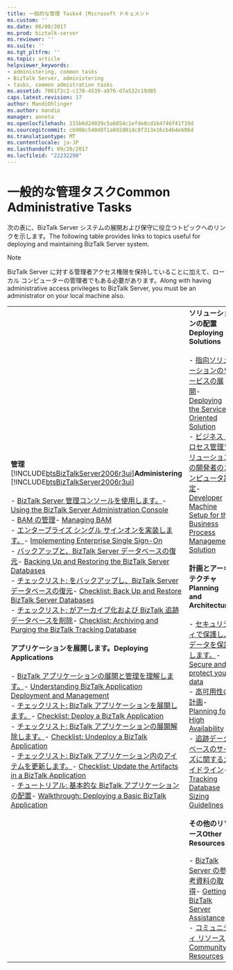 ```yaml
---
title: 一般的な管理 Tasks4 |Microsoft ドキュメント
ms.custom: ''
ms.date: 06/08/2017
ms.prod: biztalk-server
ms.reviewer: ''
ms.suite: ''
ms.tgt_pltfrm: ''
ms.topic: article
helpviewer_keywords:
- administering, common tasks
- BizTalk Server, administering
- tasks, common admistration tasks
ms.assetid: 7861f2c2-c178-4539-a976-d7a532c19d85
caps.latest.revision: 17
author: MandiOhlinger
ms.author: mandia
manager: anneta
ms.openlocfilehash: 215b6d24039c5a6854c1efde0cd164746f41f39d
ms.sourcegitcommit: cb908c540d8f1a692d01dc8f313e16cb4b4e696d
ms.translationtype: MT
ms.contentlocale: ja-JP
ms.lasthandoff: 09/20/2017
ms.locfileid: "22232298"
---
```

# <a name="common-administrative-tasks"></a><span data-ttu-id="083a5-102">一般的な管理タスク</span><span class="sxs-lookup"><span data-stu-id="083a5-102">Common Administrative Tasks</span></span>
<span data-ttu-id="083a5-103">次の表に、BizTalk Server システムの展開および保守に役立つトピックへのリンクを示します。</span><span class="sxs-lookup"><span data-stu-id="083a5-103">The following table provides links to topics useful for deploying and maintaining BizTalk Server system.</span></span>  
  
> [!NOTE]
>  <span data-ttu-id="083a5-104">BizTalk Server に対する管理者アクセス権限を保持していることに加えて、ローカル コンピューターの管理者でもある必要があります。</span><span class="sxs-lookup"><span data-stu-id="083a5-104">Along with having administrative access privileges to BizTalk Server, you must be an administrator on your local machine also.</span></span>  
  
|||  
|-|-|  
|<span data-ttu-id="083a5-105">**管理**  [!INCLUDE[btsBizTalkServer2006r3ui](../includes/btsbiztalkserver2006r3ui-md.md)]</span><span class="sxs-lookup"><span data-stu-id="083a5-105">**Administering**  [!INCLUDE[btsBizTalkServer2006r3ui](../includes/btsbiztalkserver2006r3ui-md.md)]</span></span><br /><br /> <span data-ttu-id="083a5-106">-   [BizTalk Server 管理コンソールを使用します。](../core/using-the-biztalk-server-administration-console.md)</span><span class="sxs-lookup"><span data-stu-id="083a5-106">-   [Using the BizTalk Server Administration Console](../core/using-the-biztalk-server-administration-console.md)</span></span><br /><span data-ttu-id="083a5-107">-   [BAM の管理](../core/managing-bam.md)</span><span class="sxs-lookup"><span data-stu-id="083a5-107">-   [Managing BAM](../core/managing-bam.md)</span></span><br /><span data-ttu-id="083a5-108">-   [エンタープライズ シングル サインオンを実装します。](../core/implementing-enterprise-single-sign-on.md)</span><span class="sxs-lookup"><span data-stu-id="083a5-108">-   [Implementing Enterprise Single Sign-On](../core/implementing-enterprise-single-sign-on.md)</span></span><br /><span data-ttu-id="083a5-109">-   [バックアップと、BizTalk Server データベースの復元](../core/backing-up-and-restoring-the-biztalk-server-databases.md)</span><span class="sxs-lookup"><span data-stu-id="083a5-109">-   [Backing Up and Restoring the BizTalk Server Databases](../core/backing-up-and-restoring-the-biztalk-server-databases.md)</span></span><br /><span data-ttu-id="083a5-110">-   [チェックリスト: をバックアップし、BizTalk Server データベースの復元](../core/checklist-back-up-and-restore-biztalk-server-databases.md)</span><span class="sxs-lookup"><span data-stu-id="083a5-110">-   [Checklist: Back Up and Restore BizTalk Server Databases](../core/checklist-back-up-and-restore-biztalk-server-databases.md)</span></span><br /><span data-ttu-id="083a5-111">-   [チェックリスト: がアーカイブ化および BizTalk 追跡データベースを削除](../core/checklist-archiving-and-purging-the-biztalk-tracking-database.md)</span><span class="sxs-lookup"><span data-stu-id="083a5-111">-   [Checklist: Archiving and Purging the BizTalk Tracking Database](../core/checklist-archiving-and-purging-the-biztalk-tracking-database.md)</span></span><br /><br /> <span data-ttu-id="083a5-112">**アプリケーションを展開します。**</span><span class="sxs-lookup"><span data-stu-id="083a5-112">**Deploying Applications**</span></span><br /><br /> <span data-ttu-id="083a5-113">-   [BizTalk アプリケーションの展開と管理を理解します。](../core/understanding-biztalk-application-deployment-and-management.md)</span><span class="sxs-lookup"><span data-stu-id="083a5-113">-   [Understanding BizTalk Application Deployment and Management](../core/understanding-biztalk-application-deployment-and-management.md)</span></span><br /><span data-ttu-id="083a5-114">-   [チェックリスト: BizTalk アプリケーションを展開します。](../core/checklist-deploy-a-biztalk-application.md)</span><span class="sxs-lookup"><span data-stu-id="083a5-114">-   [Checklist: Deploy a BizTalk Application](../core/checklist-deploy-a-biztalk-application.md)</span></span><br /><span data-ttu-id="083a5-115">-   [チェックリスト: BizTalk アプリケーションの展開解除します。](../core/checklist-undeploy-a-biztalk-application.md)</span><span class="sxs-lookup"><span data-stu-id="083a5-115">-   [Checklist: Undeploy a BizTalk Application](../core/checklist-undeploy-a-biztalk-application.md)</span></span><br /><span data-ttu-id="083a5-116">-   [チェックリスト: BizTalk アプリケーション内のアイテムを更新します。](../core/checklist-update-the-artifacts-in-a-biztalk-application.md)</span><span class="sxs-lookup"><span data-stu-id="083a5-116">-   [Checklist: Update the Artifacts in a BizTalk Application](../core/checklist-update-the-artifacts-in-a-biztalk-application.md)</span></span><br /><span data-ttu-id="083a5-117">-   [チュートリアル: 基本的な BizTalk アプリケーションの配置](../core/walkthrough-deploying-a-basic-biztalk-application.md)</span><span class="sxs-lookup"><span data-stu-id="083a5-117">-   [Walkthrough: Deploying a Basic BizTalk Application](../core/walkthrough-deploying-a-basic-biztalk-application.md)</span></span>|<span data-ttu-id="083a5-118">**ソリューションの配置**</span><span class="sxs-lookup"><span data-stu-id="083a5-118">**Deploying Solutions**</span></span><br /><br /> <span data-ttu-id="083a5-119">-   [指向ソリューションのサービスの展開](../core/deploying-the-service-oriented-solution.md)</span><span class="sxs-lookup"><span data-stu-id="083a5-119">-   [Deploying the Service Oriented Solution](../core/deploying-the-service-oriented-solution.md)</span></span><br /><span data-ttu-id="083a5-120">-   [ビジネス プロセス管理ソリューションの開発者のコンピュータ設定](../core/developer-machine-setup-for-the-business-process-management-solution.md)</span><span class="sxs-lookup"><span data-stu-id="083a5-120">-   [Developer Machine Setup for the Business Process Management Solution](../core/developer-machine-setup-for-the-business-process-management-solution.md)</span></span><br /><br /> <span data-ttu-id="083a5-121">**計画とアーキテクチャ**</span><span class="sxs-lookup"><span data-stu-id="083a5-121">**Planning and Architecture**</span></span><br /><br /> <span data-ttu-id="083a5-122">-   [セキュリティで保護し、データを保護します。](../core/secure-and-protect-your-biztalk-messages.md)</span><span class="sxs-lookup"><span data-stu-id="083a5-122">-   [Secure and protect your data](../core/secure-and-protect-your-biztalk-messages.md)</span></span><br /><span data-ttu-id="083a5-123">-   [高可用性の計画](../core/planning-for-high-availability3.md)</span><span class="sxs-lookup"><span data-stu-id="083a5-123">-   [Planning for High Availability](../core/planning-for-high-availability3.md)</span></span><br /><span data-ttu-id="083a5-124">-   [追跡データベースのサイズに関するガイドライン](../core/tracking-database-sizing-guidelines.md)</span><span class="sxs-lookup"><span data-stu-id="083a5-124">-   [Tracking Database Sizing Guidelines](../core/tracking-database-sizing-guidelines.md)</span></span><br /><br /> <span data-ttu-id="083a5-125">**その他のリソース**</span><span class="sxs-lookup"><span data-stu-id="083a5-125">**Other Resources**</span></span><br /><br /> <span data-ttu-id="083a5-126">-   [BizTalk Server の参考資料の取得](../core/getting-biztalk-server-assistance.md)</span><span class="sxs-lookup"><span data-stu-id="083a5-126">-   [Getting BizTalk Server Assistance](../core/getting-biztalk-server-assistance.md)</span></span><br /><span data-ttu-id="083a5-127">-   [コミュニティ リソース](../core/community-resources5.md)</span><span class="sxs-lookup"><span data-stu-id="083a5-127">-   [Community Resources](../core/community-resources5.md)</span></span>|
  